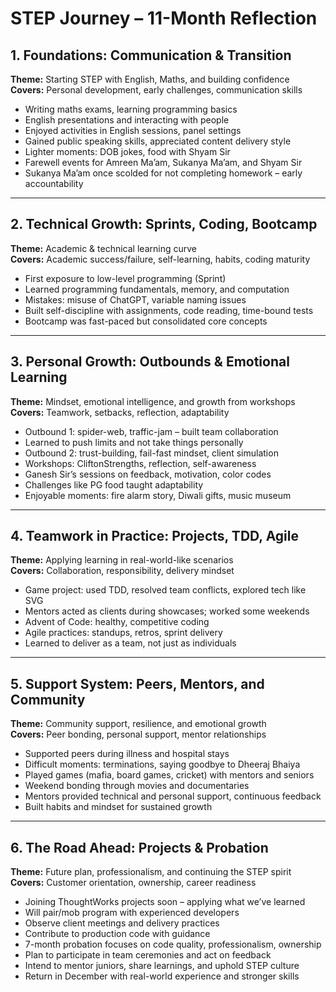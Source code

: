 # STEP Journey – 11-Month Reflection

## 1. Foundations: Communication & Transition
**Theme:** Starting STEP with English, Maths, and building confidence  
**Covers:** Personal development, early challenges, communication skills

- Writing maths exams, learning programming basics  
- English presentations and interacting with people  
- Enjoyed activities in English sessions, panel settings  
- Gained public speaking skills, appreciated content delivery style  
- Lighter moments: DOB jokes, food with Shyam Sir  
- Farewell events for Amreen Ma’am, Sukanya Ma’am, and Shyam Sir  
- Sukanya Ma’am once scolded for not completing homework – early accountability

---

## 2. Technical Growth: Sprints, Coding, Bootcamp
**Theme:** Academic & technical learning curve  
**Covers:** Academic success/failure, self-learning, habits, coding maturity

- First exposure to low-level programming (Sprint)  
- Learned programming fundamentals, memory, and computation  
- Mistakes: misuse of ChatGPT, variable naming issues  
- Built self-discipline with assignments, code reading, time-bound tests  
- Bootcamp was fast-paced but consolidated core concepts

---

## 3. Personal Growth: Outbounds & Emotional Learning
**Theme:** Mindset, emotional intelligence, and growth from workshops  
**Covers:** Teamwork, setbacks, reflection, adaptability

- Outbound 1: spider-web, traffic-jam – built team collaboration  
- Learned to push limits and not take things personally  
- Outbound 2: trust-building, fail-fast mindset, client simulation  
- Workshops: CliftonStrengths, reflection, self-awareness  
- Ganesh Sir’s sessions on feedback, motivation, color codes  
- Challenges like PG food taught adaptability  
- Enjoyable moments: fire alarm story, Diwali gifts, music museum

---

## 4. Teamwork in Practice: Projects, TDD, Agile
**Theme:** Applying learning in real-world-like scenarios  
**Covers:** Collaboration, responsibility, delivery mindset

- Game project: used TDD, resolved team conflicts, explored tech like SVG  
- Mentors acted as clients during showcases; worked some weekends  
- Advent of Code: healthy, competitive coding  
- Agile practices: standups, retros, sprint delivery  
- Learned to deliver as a team, not just as individuals

---

## 5. Support System: Peers, Mentors, and Community
**Theme:** Community support, resilience, and emotional growth  
**Covers:** Peer bonding, personal support, mentor relationships

- Supported peers during illness and hospital stays  
- Difficult moments: terminations, saying goodbye to Dheeraj Bhaiya  
- Played games (mafia, board games, cricket) with mentors and seniors  
- Weekend bonding through movies and documentaries  
- Mentors provided technical and personal support, continuous feedback  
- Built habits and mindset for sustained growth

---

## 6. The Road Ahead: Projects & Probation
**Theme:** Future plan, professionalism, and continuing the STEP spirit  
**Covers:** Customer orientation, ownership, career readiness

- Joining ThoughtWorks projects soon – applying what we’ve learned  
- Will pair/mob program with experienced developers  
- Observe client meetings and delivery practices  
- Contribute to production code with guidance  
- 7-month probation focuses on code quality, professionalism, ownership  
- Plan to participate in team ceremonies and act on feedback  
- Intend to mentor juniors, share learnings, and uphold STEP culture  
- Return in December with real-world experience and stronger skills
